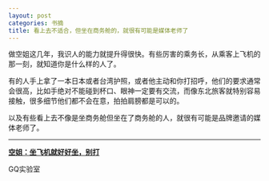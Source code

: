 ```yaml
---
layout: post
categories: 书摘
title: 看上去不适合，但坐在商务舱的，就很有可能是媒体老师了
---
```


做空姐这几年，我识人的能力就提升得很快。有些厉害的乘务长，从乘客上飞机的那一刻，就知道你是什么样的人了。

有的人手上拿了一本日本或者台湾护照，或者他主动和你打招呼，他们的要求通常会很高，比如手绝对不能碰到杯口、眼神一定要有交流，而像东北旅客就特别容易接触，很多细节他们都不会在意，拍拍肩膀都是可以的。

以及有些看上去不像是坐商务舱但坐在了商务舱的人，就很有可能是品牌邀请的媒体老师了。

---

**[空姐：坐飞机就好好坐，别打](https://mp.weixin.qq.com/s/NgY-Jcxh8dqfnbdp3Igbmw)**

GQ实验室